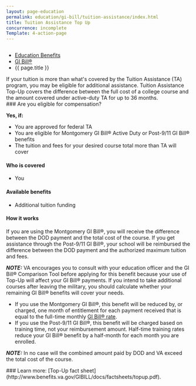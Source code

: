 ```yaml
---
layout: page-education
permalink: education/gi-bill/tuition-assistance/index.html
title: Tuition Assistance Top Up
concurrence: incomplete
Template: 4-action-page
---
```


<div class="splash" markdown="0">
<div class="row" markdown="0">
<div class="small-12 columns" markdown="0">

<ul class="breadcrumbs" role="menubar" aria-label="Primary">
<li class="parent"><a href="{{ site.url }}/education/">Education Benefits</a></li>
<li class="parent"><a href="{{ site.url }}/education/gi-bill/">GI Bill®</a></li>
<li class="active">{{ page.title }}</li>
</ul>

</div>
</div>
</div>

<div class="main" role="main" markdown="0">

<!--<div class="action-bar">
  <div class="row">
    <div class="small-12 columns">

    </div>
  </div>  
</div>-->

<div class="section one" markdown="0">
<div class="primary" markdown="0">
<div class="row" markdown="0">
<div class="small-12 columns" markdown="1">
If your tuition is more than what's covered by the Tuition Assistance (TA) program, you may be eligible for additional assistance. Tuition Assistance Top-Up covers the difference between the full cost of a college course and the amount covered under active-duty TA for up to 36 months.
</div>
<div class="small-12 columns" markdown="1">
<div class="call-out">
### Are you eligible for compensation?

**Yes, if:**

- You are approved for federal TA
- You are eligible for Montgomery GI Bill® Active Duty or Post-9/11 GI Bill® benefits
- The tuition and fees for your desired course total more than TA will cover

#### Who is covered

- You

#### Available benefits
- Additional tuition funding  

#### How it works

If you are using the Montgomery GI Bill®, you will receive the difference between the DOD payment and the total cost of the course. If you get assistance through the Post-9/11 GI Bill®, your school will be reimbursed the difference between the DOD payment and the authorized maximum tuition and fees.

***NOTE:*** VA encourages you to consult with your education officer and the GI Bill® Comparison Tool before applying for this benefit because your use of Top-Up will affect your GI Bill® payments. If you intend to take additional courses after leaving the military, you should calculate whether your remaining GI Bill® benefits will cover your needs.
- If you use the Montgomery GI Bill®, this benefit will be reduced by, or charged, one month of entitlement for each payment received that is equal to the full-time monthly [GI Bill® rate](http://www.benefits.va.gov/gibill/resources/benefits_resources/rate_tables.asp).
- If you use the Post-9/11 GI Bill®, this benefit will be charged based on training time, not your reimbursement amount. Half-time training rates reduce your GI Bill® benefit by a half-month for each month you are enrolled.


***NOTE:*** In no case will the combined amount paid by DOD and VA exceed the total cost of the course.
</div>
</div>

<div class="small-12 columns" markdown="1">
### Learn more:
[Top-Up fact sheet](http://www.benefits.va.gov/GIBILL/docs/factsheets/topup.pdf).
</div>

</div>
</div>
</div>


</div>
